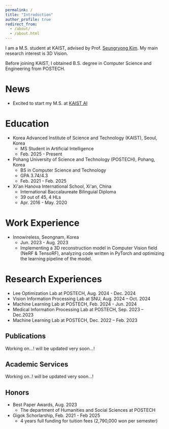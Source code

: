 ```yaml
---
permalink: /
title: "Introduction"
author_profile: true
redirect_from: 
  - /about/
  - /about.html
---
```


I am a M.S. student at KAIST, advised by Prof. [Seungryong Kim](https://cvlab.kaist.ac.kr/members/faculty). My main research interest is 3D Vision. 

Before joining KAIST, I obtained B.S. degree in Computer Science and Engineering from POSTECH. 

News
=====
- Excited to start my M.S. at [KAIST AI](https://gsai.kaist.ac.kr/)

Education
======
- Korea Advanced Institute of Science and Technology (KAIST), Seoul, Korea
  - MS Student in Artificial Intelligence
  - Feb. 2025 - Present
- Pohang University of Science and Technology (POSTECH), Pohang, Korea
  - BS in Computer Science and Technology 
  - GPA 3.74/4.3
  - Feb. 2021 - Feb. 2025
- Xi'an Hanova International School, Xi'an, China
  - International Baccalaureate Bilinguial Diploma
  - 39 out of 45, 4 HLs
  - Apr. 2016 - May. 2020

Work Experience
======
- Innowireless, Seongnam, Korea
  - Jun. 2023 - Aug. 2023
  - Implementing a 3D reconstruction model in Computer Vision field (NeRF & TensoRF), analyzing code written in PyTorch and optimizing the learning pipeline of the model.

Research Experiences
======
- Lee Optimization Lab at POSTECH, Aug. 2024 - Dec. 2024
- Vision Information Processing Lab at SNU, Aug. 2024 – Oct. 2024  
- Machine Learning Lab at POSTECH, Feb. 2024 - Jun. 2024
- Medical Information Processing Lab at POSTECH, Sep. 2023 – Dec.2023
- Machine Learning Lab at POSTECH, Dec. 2022 – Feb. 2023

Publications
------
Working on...! will be updated very soon...!

Academic Services
------
Working on..! will be updated very soon...!


Honors
------
- Best Paper Awards, Aug. 2023
  - The department of Humanities and Social Sciences at POSTECH
- Gigok Schorlarship, Feb. 2021 - Feb 2025
  - 4 years full funding for tuition fees (2,790,000 won per semester)